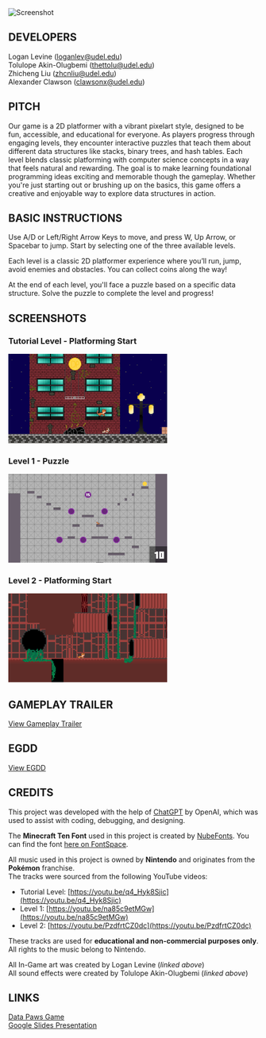 <img src="https://github.com/user-attachments/assets/4030fbf8-fcc0-4461-ae07-81f85d3f93d4" alt="Screenshot" width="400"/>

## DEVELOPERS

Logan Levine (loganlev@udel.edu)\
Tolulope Akin-Olugbemi (thettolu@udel.edu)\
Zhicheng Liu (zhcnliu@udel.edu)\
Alexander Clawson (clawsonx@udel.edu)

## PITCH

Our game is a 2D platformer with a vibrant pixelart style, designed to be fun, accessible, and educational for everyone. As players progress through engaging levels, they encounter interactive puzzles that teach them about different data structures like stacks, binary trees, and hash tables. Each level blends classic platforming with computer science concepts in a way that feels natural and rewarding. The goal is to make learning foundational programming ideas exciting and memorable though the gameplay. Whether you're just starting out or brushing up on the basics, this game offers a creative and enjoyable way to explore data structures in action.

## BASIC INSTRUCTIONS

Use A/D or Left/Right Arrow Keys to move, and press W, Up Arrow, or Spacebar to jump. Start by selecting one of the three available levels.

Each level is a classic 2D platformer experience where you’ll run, jump, avoid enemies and obstacles. You can collect coins along the way!

At the end of each level, you'll face a puzzle based on a specific data structure. Solve the puzzle to complete the level and progress!

## SCREENSHOTS

### Tutorial Level - Platforming Start  
<img src="docs/Screenshot 2025-05-20 230716.png" width="320"/>

### Level 1 - Puzzle 
<img src="docs/Screenshot 2025-05-20 230850.png" width="320"/>

### Level 2 - Platforming Start  
<img src="docs/Screenshot 2025-05-20 230938.png" width="320"/>

## GAMEPLAY TRAILER

[View Gameplay Trailer](https://drive.google.com/file/d/1rwujsTea7XLd_rllEBaCudC0vJ4KMO8y/view?usp=drive_link)

## EGDD

[View EGDD](docs/egdd.md)

## CREDITS

This project was developed with the help of [ChatGPT](https://openai.com/chatgpt) by OpenAI, which was used to assist with coding, debugging, and designing.

The **Minecraft Ten Font** used in this project is created by [NubeFonts](https://www.fontspace.com/profile/NubeFonts). You can find the font [here on FontSpace](https://www.fontspace.com/minecraft-ten-font-f40317).  

All music used in this project is owned by **Nintendo** and originates from the **Pokémon** franchise.  
The tracks were sourced from the following YouTube videos:

- Tutorial Level: [https://youtu.be/q4_Hyk8Sjic](https://youtu.be/q4_Hyk8Sjic)  
- Level 1: [https://youtu.be/na85c9etMGw](https://youtu.be/na85c9etMGw)  
- Level 2: [https://youtu.be/PzdfrtCZ0dc](https://youtu.be/PzdfrtCZ0dc)  

These tracks are used for **educational and non-commercial purposes only**.
All rights to the music belong to Nintendo.

All In-Game art was created by Logan Levine (*linked above*)  
All sound effects were created by Tolulope Akin-Olugbemi (*linked above*)

## LINKS

[Data Paws Game](https://logan-lev.github.io/data-paws/)  
[Google Slides Presentation](https://docs.google.com/presentation/d/18g6gcuD4pvVCO7KF4WHFO6rjuRZdS9BwA58T4kzO7Rw/edit?slide=id.g335e7800e7b_0_0#slide=id.g335e7800e7b_0_0)
